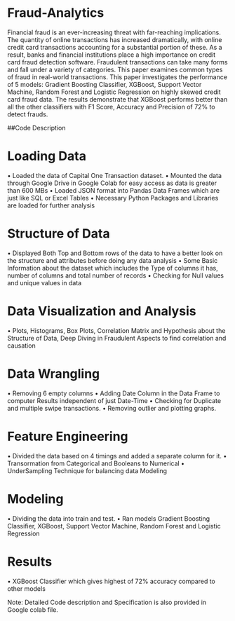 # Fraud-Analytics
Financial fraud is an ever-increasing threat with far-reaching implications. The quantity of online transactions has increased dramatically, with online credit card transactions accounting for a substantial portion of these. As a result, banks and financial institutions place a high importance on credit card fraud detection software. Fraudulent transactions can take many forms and fall under a variety of categories. This paper examines common types of fraud in real-world transactions. This paper investigates the performance of 5 models: Gradient Boosting Classifier, XGBoost, Support Vector Machine, Random Forest and Logistic Regression on highly skewed credit card fraud data. The results demonstrate that XGBoost performs better than all the other classifiers with F1 Score, Accuracy and Precision of 72% to detect frauds.

##Code Description
# Loading Data
• Loaded the data of Capital One Transaction dataset. • Mounted the data through Google Drive in Google Colab for easy access as data is greater than 600 MBs • Loaded JSON format into Pandas Data Frames which are just like SQL or Excel Tables • Necessary Python Packages and Libraries are loaded for further analysis
# Structure of Data
• Displayed Both Top and Bottom rows of the data to have a better look on the structure and attributes before doing any data analysis • Some Basic Information about the dataset which includes the Type of columns it has, number of columns and total number of records • Checking for Null values and unique values in data
# Data Visualization and Analysis
• Plots, Histograms, Box Plots, Correlation Matrix and Hypothesis about the Structure of Data, Deep Diving in Fraudulent Aspects to find correlation and causation
# Data Wrangling
• Removing 6 empty columns • Adding Date Column in the Data Frame to computer Results independent of just Date-Time • Checking for Duplicate and multiple swipe transactions. • Removing outlier and plotting graphs.
# Feature Engineering
• Divided the data based on 4 timings and added a separate column for it. • Transormation from Categorical and Booleans to Numerical • UnderSampling Technique for balancing data Modeling
# Modeling
• Dividing the data into train and test. • Ran models Gradient Boosting Classifier, XGBoost, Support Vector Machine, Random Forest and Logistic Regression
# Results
• XGBoost Classifier which gives highest of 72% accuracy compared to other models

Note: Detailed Code description and Specification is also provided in Google colab file.
